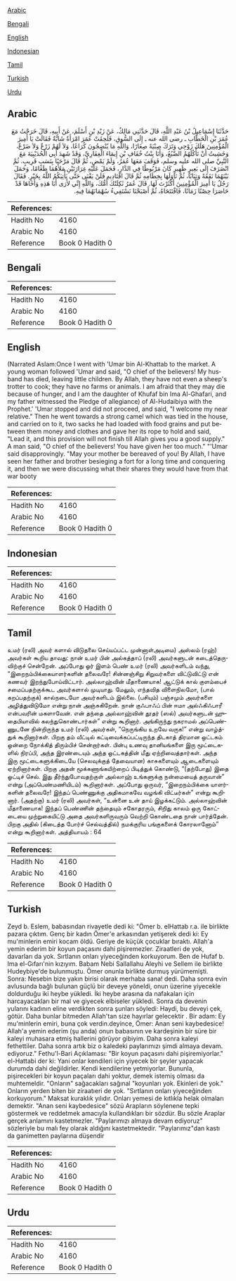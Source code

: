[Arabic](#arabic)

[Bengali](#bengali)

[English](#english)

[Indonesian](#indonesian)

[Tamil](#tamil)

[Turkish](#turkish)

[Urdu](#urdu)

## Arabic


<div dir="rtl" lang="ar" style={{fontSize:'larger',backgroundColor:'#f8f9fa',padding:20}}>
حَدَّثَنَا إِسْمَاعِيلُ بْنُ عَبْدِ اللَّهِ، قَالَ حَدَّثَنِي مَالِكٌ، عَنْ زَيْدِ بْنِ أَسْلَمَ، عَنْ أَبِيهِ، قَالَ خَرَجْتُ مَعَ عُمَرَ بْنِ الْخَطَّابِ ـ رضى الله عنه ـ إِلَى السُّوقِ، فَلَحِقَتْ عُمَرَ امْرَأَةٌ شَابَّةٌ فَقَالَتْ يَا أَمِيرَ الْمُؤْمِنِينَ هَلَكَ زَوْجِي وَتَرَكَ صِبْيَةً صِغَارًا، وَاللَّهِ مَا يُنْضِجُونَ كُرَاعًا، وَلاَ لَهُمْ زَرْعٌ وَلاَ ضَرْعٌ، وَخَشِيتُ أَنْ تَأْكُلَهُمُ الضَّبُعُ، وَأَنَا بِنْتُ خُفَافِ بْنِ إِيمَاءَ الْغِفَارِيِّ، وَقَدْ شَهِدَ أَبِي الْحُدَيْبِيَةَ مَعَ النَّبِيِّ صلى الله عليه وسلم، فَوَقَفَ مَعَهَا عُمَرُ، وَلَمْ يَمْضِ، ثُمَّ قَالَ مَرْحَبًا بِنَسَبٍ قَرِيبٍ‏.‏ ثُمَّ انْصَرَفَ إِلَى بَعِيرٍ ظَهِيرٍ كَانَ مَرْبُوطًا فِي الدَّارِ، فَحَمَلَ عَلَيْهِ غِرَارَتَيْنِ مَلأَهُمَا طَعَامًا، وَحَمَلَ بَيْنَهُمَا نَفَقَةً وَثِيَابًا، ثُمَّ نَاوَلَهَا بِخِطَامِهِ ثُمَّ قَالَ اقْتَادِيهِ فَلَنْ يَفْنَى حَتَّى يَأْتِيَكُمُ اللَّهُ بِخَيْرٍ‏.‏ فَقَالَ رَجُلٌ يَا أَمِيرَ الْمُؤْمِنِينَ أَكْثَرْتَ لَهَا‏.‏ قَالَ عُمَرُ ثَكِلَتْكَ أُمُّكَ، وَاللَّهِ إِنِّي لأَرَى أَبَا هَذِهِ وَأَخَاهَا قَدْ حَاصَرَا حِصْنًا زَمَانًا، فَافْتَتَحَاهُ، ثُمَّ أَصْبَحْنَا نَسْتَفِيءُ سُهْمَانَهُمَا فِيهِ‏.‏
</div>
<div style={{backgroundColor:'#f8f9fa',padding:20, marginBottom: 10}}><table> <thead> <tr> <th>References:</th> <th></th> </tr> </thead> <tbody><tr><td>Hadith No</td><td>4160</td></tr><tr><td>Arabic No</td><td>4160</td></tr><tr><td>Reference</td><td>Book 0 Hadith 0</td></tr></tbody></table></div>

## Bengali


<div dir="ltr" lang="bn" style={{fontSize:'larger',backgroundColor:'#f8f9fa',padding:20}}>

</div>
<div style={{backgroundColor:'#f8f9fa',padding:20, marginBottom: 10}}><table> <thead> <tr> <th>References:</th> <th></th> </tr> </thead> <tbody><tr><td>Hadith No</td><td>4160</td></tr><tr><td>Arabic No</td><td>4160</td></tr><tr><td>Reference</td><td>Book 0 Hadith 0</td></tr></tbody></table></div>

## English


<div dir="ltr" lang="en" style={{fontSize:'larger',backgroundColor:'#f8f9fa',padding:20}}>
(Narrated Aslam:Once I went with 'Umar bin Al-Khattab to the market. A young woman followed 'Umar and said, "O chief of the believers! My husband has died, leaving little children. By Allah, they have not even a sheep's trotter to cook; they have no farms or animals. I am afraid that they may die because of hunger, and I am the daughter of Khufaf bin Ima Al-Ghafari, and my father witnessed the Pledge of allegiance) of Al-Hudaibiya with the Prophet.' 'Umar stopped and did not proceed, and said, "I welcome my near relative." Then he went towards a strong camel which was tied in the house, and carried on to it, two sacks he had loaded with food grains and put between them money and clothes and gave her its rope to hold and said, "Lead it, and this provision will not finish till Allah gives you a good supply." A man said, "O chief of the believers! You have given her too much." "'Umar said disapprovingly. "May your mother be bereaved of you! By Allah, I have seen her father and brother besieging a fort for a long time and conquering it, and then we were discussing what their shares they would have from that war booty
</div>
<div style={{backgroundColor:'#f8f9fa',padding:20, marginBottom: 10}}><table> <thead> <tr> <th>References:</th> <th></th> </tr> </thead> <tbody><tr><td>Hadith No</td><td>4160</td></tr><tr><td>Arabic No</td><td>4160</td></tr><tr><td>Reference</td><td>Book 0 Hadith 0</td></tr></tbody></table></div>

## Indonesian


<div dir="ltr" lang="id" style={{fontSize:'larger',backgroundColor:'#f8f9fa',padding:20}}>

</div>
<div style={{backgroundColor:'#f8f9fa',padding:20, marginBottom: 10}}><table> <thead> <tr> <th>References:</th> <th></th> </tr> </thead> <tbody><tr><td>Hadith No</td><td>4160</td></tr><tr><td>Arabic No</td><td>4160</td></tr><tr><td>Reference</td><td>Book 0 Hadith 0</td></tr></tbody></table></div>

## Tamil


<div dir="ltr" lang="ta" style={{fontSize:'larger',backgroundColor:'#f8f9fa',padding:20}}>
உமர் (ரலி) அவர் களால் விடுதலை செய்யப்பட்ட முன்னாள்அடிமை) அஸ்லம் (ரஹ்) அவர்கள் கூறிய தாவது: நான் உமர் பின் அல்கத்தாப் (ரலி) அவர்களுடன் கடைத்தெருவிற்குச் சென்றேன். அப்போது ஓர் இளம் பெண் உமர் (ரலி) அவர்களிடம் வந்து, “இறைநம்பிக்கையாளர்களின் தலைவரே! சின்னஞ்சிறு சிறுவர்களை விட்டுவிட்டு என் கணவர் இறந்துபோய்விட்டார். அல்லாஹ்வின் மீதாணையாக! ஆட்டுக் கால் குளம்பைச் சமைப்பதற்குக்கூட அவர்களால் முடியாது. மேலும், எந்தவித விளைநிலமோ, (பால் கறப்பதற்குக்) கால்நடையோ அவர்களிடம் இல்லை. (பசியும்) பஞ்சமும் அவர்களை அழித்துவிடுமோ என்று நான் அஞ்சுகிறேன். நான் குஃபாஃப் பின் ஈமா அல்ஃகிஃபாரீ என்பவரின் மகளாவேன். என் தந்தை அல்லாஹ்வின் தூதர் (ஸல்) அவர்களுடன் ஹுதைபியாவில் கலந்துகொண்டார்கள்” என்று கூறினார். அங்கிருந்து நகராமல் அப்பெண்ணுடனே நின்றிருந்த உமர் (ரலி) அவர்கள், “நெருங்கிய உறவே வருக!” என்று வாழ்த்துக் கூறினார்கள். பிறகு தம் வீட்டில் கட்டிவைக்கப்பட்டிருந்த திடகாத் திரமான ஒட்டகம் ஒன்றை நோக்கித் திரும்பிச் சென்றார்கள். பின்பு உணவு தானியங்களை இரு மூட்டைகளில் நிரப்பி, அந்த இரண்டையும் அந்த ஒட்டகத்தின் மீது ஏற்றிவைத்தார்கள். அந்த இரு மூட்டைகளுக்கிடையே (செலவுக்குத் தேவையான) காசுகளையும் ஆடைகளையும் ஏற்றினார்கள். பிறகு அதன் மூக்கணாங்கயிற்றைப் பிடித்துக் கொண்டு, “(தற்போது) இதை ஓட்டிச் செல். இது தீர்ந்துபோவதற்குள் அல்லாஹ் உங்களுக்கு நன்மையைத் தருவான்” என்று (அப்பெண்மணியிடம்) கூறினார்கள். அப்போது ஒருவர், “இறைநம்பிக்கை யாளர்களின் தலைவரே! இந்தப் பெண்ணுக்கு அதிகமாகவே வழங்கி விட்டீர்கள்” என்று கூறினார். (அதற்கு) உமர் (ரலி) அவர்கள், “உன்னை உன் தாய் இழக்கட்டும். அல்லாஹ்வின் மீதாணையாக! இந்தப் பெண்ணின் தந்தையும் சகோதரரும், சிறிது காலம் ஒரு கோட்டையை முற்றுகையிட்டு அதை அவர்களிருவரும் வெற்றி கொண்டதை நான் பார்த்தேன். பிறகு அதில் (கிடைத்த போர்ச் செல்வத்தில்) நமக்குரிய பங்குகளைக் கோரலானோம்” என்று கூறினார்கள். அத்தியாயம் : 64
</div>
<div style={{backgroundColor:'#f8f9fa',padding:20, marginBottom: 10}}><table> <thead> <tr> <th>References:</th> <th></th> </tr> </thead> <tbody><tr><td>Hadith No</td><td>4160</td></tr><tr><td>Arabic No</td><td>4160</td></tr><tr><td>Reference</td><td>Book 0 Hadith 0</td></tr></tbody></table></div>

## Turkish


<div dir="ltr" lang="tr" style={{fontSize:'larger',backgroundColor:'#f8f9fa',padding:20}}>
Zeyd b. Eslem, babasından rivayetle dedi ki: "Ömer b. elHattab r.a. ile birlikte pazara çıktım. Genç bir kadın Ömer'e arkasından yetişerek dedi ki: Ey mu'minlerin emiri kocam öldü. Geriye de küçük çocuklar bıraktı. Allah'a yemin ederim bir koyun paçasını dahi pişiremezler. Ziraatleri de yok, davarları da yok. Sırtlanın onları yiyeceğinden korkuyorum. Ben de Hufaf b. Ima el-Gıfarı'nin kızıyım. Babam Nebi Sallallahu Aleyhi ve Sellem ile birlikte Hudeybiye'de bulunmuştu. Ömer onunla birlikte durmuş yürümemişti. Sonra: Nesebin bize yakın birisi olarak merhaba sana! dedi. Daha sonra evin avlusunda bağlı bulunan güçlü bir deveye yöneldi, onun üzerine yiyecekle doldurduğu iki heybe yükledi. İki heybe arasına da nafakaları için harcayacakları bir mal ve giyecek elbiseler yükledi. Sonra da devenin yularını kadının eline verdikten sonra şunları söyledi: Haydi, bu deveyi çek, götür. Daha bunlar bitmeden Allah'tan size hayırlar gelecektir . Bir adam: Ey mu'minlerin emiri, buna çok verdin.deyince, Ömer: Anan seni kaybedesice! Allah'a yemin ederim (şu anda) onun babasının ve kardeşinin bir süre bir kaleyi muhasara etmiş hallerini görüyor gibiyim. Daha sonra kaleyi fethettiler. Daha sonra artık biz o kaledeki paylarımızı şimdi almaya devam. ediyoruz." Fethu'l-Bari Açıklaması: "Bir koyun paçasını dahi pişiremiyorlar." el-Hattabi der ki: Yani onlar kendileri için yiyecek bir şeyler yapacak durumda dahi değildirler. Kendi kendilerine yetmiyorlar. Bununla, pişirecekleri bir koyun paçaları dahi yoktur, demek istemiş olması da muhtemeldir. "Onların" sağacakları sağınal "koyunları yok. Ekinleri de yok." Onların yerden biten bir ziraatıeri de yok. "Sırtlanın onları yiyeceğinden korkuyorum." Maksat kuraklık yılıdır. Onları yemesi de kıtlıkla helak olmaları demektir. "Anan seni kaybedesice" sözü Arapların söylenene tepki göstermek ve reddetmek amacıyla kullandıkları bir sözdür. Bu sözle Araplar gerçek anlamını kastetmezler. "Paylarımızı almaya devam ediyoruz" sözleriyle bu malı fey olarak aldığını kastetmektedir. "Paylarımız"dan kastı da ganimetten paylarına düşendir
</div>
<div style={{backgroundColor:'#f8f9fa',padding:20, marginBottom: 10}}><table> <thead> <tr> <th>References:</th> <th></th> </tr> </thead> <tbody><tr><td>Hadith No</td><td>4160</td></tr><tr><td>Arabic No</td><td>4160</td></tr><tr><td>Reference</td><td>Book 0 Hadith 0</td></tr></tbody></table></div>

## Urdu


<div dir="rtl" lang="ur" style={{fontSize:'larger',backgroundColor:'#f8f9fa',padding:20}}>

</div>
<div style={{backgroundColor:'#f8f9fa',padding:20, marginBottom: 10}}><table> <thead> <tr> <th>References:</th> <th></th> </tr> </thead> <tbody><tr><td>Hadith No</td><td>4160</td></tr><tr><td>Arabic No</td><td>4160</td></tr><tr><td>Reference</td><td>Book 0 Hadith 0</td></tr></tbody></table></div>
